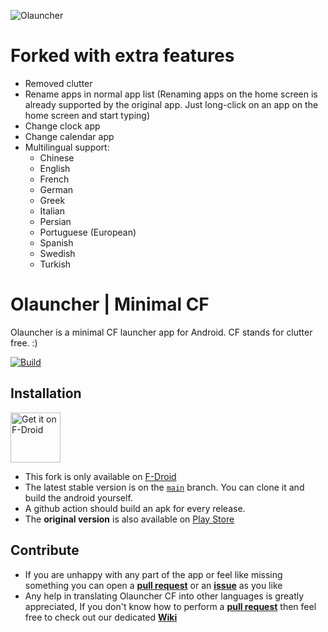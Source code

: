 ![Olauncher](https://repository-images.githubusercontent.com/278638069/db0acb80-661b-11eb-803e-926cae5dccb4)

# Forked with extra features

- Removed clutter
- Rename apps in normal app list (Renaming apps on the home screen is already supported by the original app. Just long-click on an app on the home screen and start typing)
- Change clock app
- Change calendar app
- Multilingual support:
  - Chinese
  - English
  - French
  - German
  - Greek
  - Italian
  - Persian
  - Portuguese (European)
  - Spanish
  - Swedish
  - Turkish 

# Olauncher | Minimal CF
Olauncher is a minimal CF launcher app for Android. CF stands for clutter free. :)

[![Build](https://github.com/jooooscha/Olauncher/actions/workflows/build.yml/badge.svg)](https://github.com/jooooscha/Olauncher/actions/workflows/build.yml)

## Installation
[<img src="https://fdroid.gitlab.io/artwork/badge/get-it-on.png"
    alt="Get it on F-Droid"
    height="80">](https://f-droid.org/packages/app.olaunchercf/)

- This fork is only available on [F-Droid](https://f-droid.org/packages/app.olaunchercf)
- The latest stable version is on the [`main`](https://github.com/jooooscha/olauncher/tree/main) branch. You can clone it and build the android yourself.
- A github action should build an apk for every release.
- The **original version** is also available on [Play Store](https://play.google.com/store/apps/details?id=app.olauncher)

## Contribute

- If you are unhappy with any part of the app or feel like missing something you can open a [**pull request**](https://help.github.com/articles/about-pull-requests/) or an [**issue**](https://github.com/jooooscha/Olauncher/issues/new) as you like
- Any help in translating Olauncher CF into other languages is greatly appreciated, If you don't know how to perform a  [**pull request**](https://help.github.com/articles/about-pull-requests/) then feel free to check out our dedicated [**Wiki**](https://github.com/jooooscha/Olauncher/wiki)
